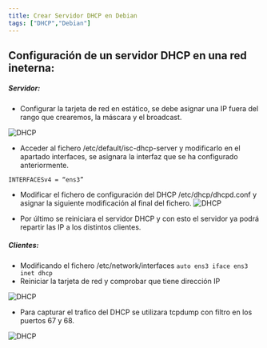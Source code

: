 ```yaml
---
title: Crear Servidor DHCP en Debian
tags: ["DHCP","Debian"]
---
```


## Configuración de un servidor DHCP en una red ineterna:

##### Servidor:
- Configurar la tarjeta de red en estático, se debe asignar una IP fuera del rango que crearemos, la máscara y el broadcast.

![DHCP](/QuestTIC/img-post/dhcp/ip-dhcp.png)

- Acceder al fichero /etc/default/isc-dhcp-server y modificarlo en el apartado interfaces,
se asignara la interfaz que se ha configurado anteriormente.

`INTERFACESv4 = “ens3”`

- Modificar el fichero de configuración del DHCP /etc/dhcp/dhcpd.conf y asignar la siguiente modificación al final del fichero.
![DHCP](/QuestTIC/img-post/dhcp/ficherodhcp.png)

- Por último se reiniciara el servidor DHCP y con esto el servidor ya podrá repartir las IP a los distintos clientes.

##### Clientes: 
- Modificando el fichero /etc/network/interfaces
`auto ens3
iface ens3 inet dhcp`
- Reiniciar la tarjeta de red y comprobar que tiene dirección IP

![DHCP](/QuestTIC/img-post/dhcp/CompIp-DHCP.png)

- Para capturar el trafico del DHCP se utilizara tcpdump con filtro en los puertos 67 y 68.

![DHCP](/QuestTIC/img-post/dhcp/comprobación-DHCP.png)
